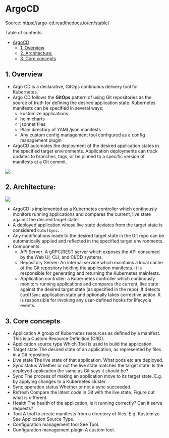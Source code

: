 # ArgoCD

Source: <https://argo-cd.readthedocs.io/en/stable/>

Table of contents:

- [ArgoCD](#argocd)
  - [1. Overview](#1-overview)
  - [2. Architecture:](#2-architecture)
  - [3. Core concepts](#3-core-concepts)

## 1. Overview

- Argo CD is a declarative, GitOps continuous delivery tool for Kubernetes.
- Argo CD follows the **GitOps** pattern of using Git repositories as the source of truth for defining the desired application state. Kubernetes manifests can be specified in several ways:
  - kustomize applications
  - helm charts
  - jsonnet files
  - Plain directory of YAML/json manifests
  - Any custom config management tool configured as a config management plugin
- ArgoCD automates the deployment of the desired application states in the specified target environments. Application deployments can track updates to branches, tags, or be pinned to a specific version of manifests at a Git commit.

![](https://spacelift.io/_next/image?url=https%3A%2F%2Fspaceliftio.wpcomstaging.com%2Fwp-content%2Fuploads%2F2023%2F03%2Fhow-does-argo-cd-work.png&w=1920&q=75)

## 2. Architecture:

![](https://argo-cd.readthedocs.io/en/stable/assets/argocd_architecture.png)

- ArgoCD is implemented as a Kubernetes controller which continously monitors running applications and compares the current, live state against the desired target state.
- A deployed application whose live state deviates from the target state is considered `OutofSync`.
- Any modifications made to the desired target state in the Git repo can be automatically applied and reflected in the specified target environments.
- Components:
  - API Server: A gRPC/REST server which exposes the API consumed by the Web UI, CLI, and CI/CD systems.
  - Repository Server: An internal service which maintains a local cache of the Git repository holding the application manifests. It is responsible for generating and returning the Kubernetes mainfests.
  - Application controller: a Kubernetes controller which continously monitors running applications and compares the current, live state against the desired target state (as specified in the repo). It detects `OutOfSync` application state and optionally takes corrective action. It is responsible for invoking any user-defined hooks for lifecycle events.

## 3. Core concepts

- Application A group of Kubernetes resources as defined by a manifest. This is a Custom Resource Definition (CRD).
- Application source type Which Tool is used to build the application.
- Target state The desired state of an application, as represented by files in a Git repository.
- Live state The live state of that application. What pods etc are deployed.
- Sync status Whether or not the live state matches the target state. Is the deployed application the same as Git says it should be?
- Sync The process of making an application move to its target state. E.g. by applying changes to a Kubernetes cluster.
- Sync operation status Whether or not a sync succeeded.
- Refresh Compare the latest code in Git with the live state. Figure out what is different.
- Health The health of the application, is it running correctly? Can it serve requests?
- Tool A tool to create manifests from a directory of files. E.g. Kustomize. See Application Source Type.
- Configuration management tool See Tool.
- Configuration management plugin A custom tool.
